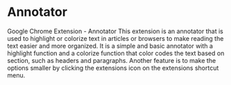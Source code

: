 # Annotator
Google Chrome Extension - Annotator
This extension is an annotator that is used to highlight or colorize text in articles or browsers to make reading the text easier and more organized. It is a simple and basic annotator with a highlight function and a colorize function that color codes the text based on section, such as headers and paragraphs. Another feature is to make the options smaller by clicking the extensions icon on the extensions shortcut menu.
